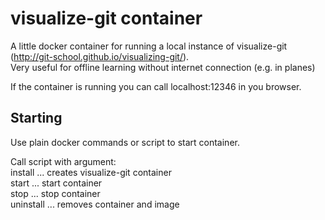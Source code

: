 # visualize-git container

A little docker container for running a local instance of visualize-git (http://git-school.github.io/visualizing-git/). \
Very useful for offline learning without internet connection (e.g. in planes)


If the container is running you can call localhost:12346 in you browser.

## Starting
Use plain docker commands or script to start container.


Call script with argument: \
    install   ... creates visualize-git container \
    start     ... start container \
    stop      ... stop container \
    uninstall ... removes container and image 